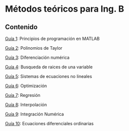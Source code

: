 # Métodos teóricos para Ing. B

## Contenido
[Guía 1](<./Guia 1/>): Principios de programación en MATLAB

[Guía 2](<./Guia 2/>): Polinomios de Taylor

[Guía 3](<./Guia 3/>): Diferenciación numérica

[Guía 4](<./Guia 4/>): Busqueda de raices de una variable

[Guía 5](<./Guia 5/>): Sistemas de ecuaciones no lineales

[Guía 6](<./Guia 6/>): Optimización

[Guía 7](<./Guia 7/>): Regresión

[Guía 8](<./Guia 8/>): Interpolación

[Guía 9](<./Guia 9/>): Integración Numérica

[Guía 10](<./Guia 10/>): Ecuaciones diferenciales ordinarias
